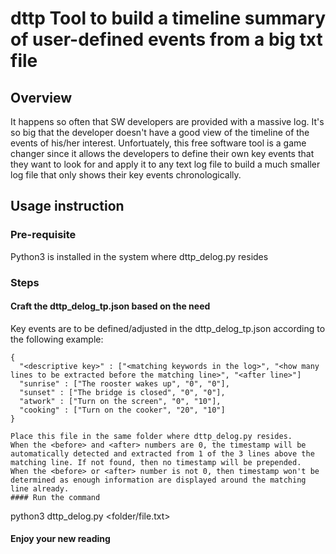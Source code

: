 # dttp Tool to build a timeline summary of user-defined events from a big txt file
## Overview
It happens so often that SW developers are provided with a massive log. It's so big that the developer doesn't have a good view of the timeline of the events of his/her interest.
Unfortuately, this free software tool is a game changer since it allows the developers to define their own key events that they want to look for and apply it to any text log file
to build a much smaller log file that only shows their key events chronologically.
## Usage instruction
### Pre-requisite
Python3 is installed in the system where dttp_delog.py resides
### Steps
#### Craft the dttp_delog_tp.json based on the need
Key events are to be defined/adjusted in the dttp_delog_tp.json according to the following example:
```
{
  "<descriptive key>" : ["<matching keywords in the log>", "<how many lines to be extracted before the matching line>", "<after line>"]  
  "sunrise" : ["The rooster wakes up", "0", "0"],
  "sunset" : ["The bridge is closed", "0", "0"],
  "atwork" : ["Turn on the screen", "0", "10"],
  "cooking" : ["Turn on the cooker", "20", "10"]
}

Place this file in the same folder where dttp_delog.py resides.
When the <before> and <after> numbers are 0, the timestamp will be automatically detected and extracted from 1 of the 3 lines above the matching line. If not found, then no timestamp will be prepended.
When the <before> or <after> number is not 0, then timestamp won't be determined as enough information are displayed around the matching line already.
#### Run the command
```
python3 dttp_delog.py <folder/file.txt>

#### Enjoy your new reading
